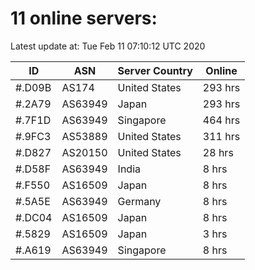 # 11 online servers:

Latest update at: Tue Feb 11 07:10:12 UTC 2020

| ID | ASN | Server Country | Online |
| -- | --- | -------------- | ------ |
| #.D09B | AS174 | United States | 293 hrs |
| #.2A79 | AS63949 | Japan | 293 hrs |
| #.7F1D | AS63949 | Singapore | 464 hrs |
| #.9FC3 | AS53889 | United States | 311 hrs |
| #.D827 | AS20150 | United States | 28 hrs |
| #.D58F | AS63949 | India | 8 hrs |
| #.F550 | AS16509 | Japan | 8 hrs |
| #.5A5E | AS63949 | Germany | 8 hrs |
| #.DC04 | AS16509 | Japan | 8 hrs |
| #.5829 | AS16509 | Japan | 3 hrs |
| #.A619 | AS63949 | Singapore | 8 hrs |

